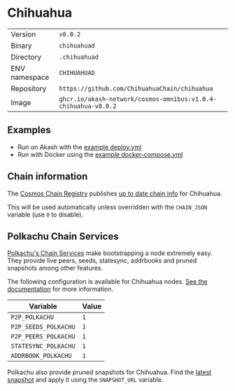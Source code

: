 # Chihuahua

| | |
|---|---|
|Version|`v8.0.2`|
|Binary|`chihuahuad`|
|Directory|`.chihuahuad`|
|ENV namespace|`CHIHUAHUAD`|
|Repository|`https://github.com/ChihuahuaChain/chihuahua`|
|Image|`ghcr.io/akash-network/cosmos-omnibus:v1.0.4-chihuahua-v8.0.2`|

## Examples

- Run on Akash with the [example deploy.yml](./deploy.yml)
- Run with Docker using the [example docker-compose.yml](./docker-compose.yml)

## Chain information

The [Cosmos Chain Registry](https://github.com/cosmos/chain-registry) publishes [up to date chain info](https://raw.githubusercontent.com/cosmos/chain-registry/master/chihuahua/chain.json) for Chihuahua.

This will be used automatically unless overridden with the `CHAIN_JSON` variable (use `0` to disable).

## Polkachu Chain Services

[Polkachu's Chain Services](https://www.polkachu.com/) make bootstrapping a node extremely easy. They provide live peers, seeds, statesync, addrbooks and pruned snapshots among other features.

The following configuration is available for Chihuahua nodes. [See the documentation](../README.md#polkachu-services) for more information.

|Variable|Value|
|---|---|
|`P2P_POLKACHU`|`1`|
|`P2P_SEEDS_POLKACHU`|`1`|
|`P2P_PEERS_POLKACHU`|`1`|
|`STATESYNC_POLKACHU`|`1`|
|`ADDRBOOK_POLKACHU`|`1`|

Polkachu also provide pruned snapshots for Chihuahua. Find the [latest snapshot](https://polkachu.com/tendermint_snapshots/akash) and apply it using the `SNAPSHOT_URL` variable.
